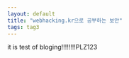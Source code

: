 ```yaml
---
layout: default
title: "webhacking.kr으로 공부하는 보안"
tags: tag3
---
```


it is test of bloging!!!!!!!!PLZ123

